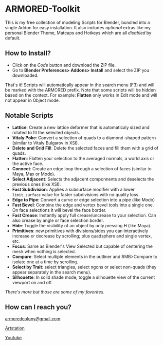 # ARMORED-Toolkit

This is my free collection of modeling Scripts for Blender, bundled into a single Addon for easy installation. It also includes *optional* extras like my personal Blender Theme, Matcaps and Hotkeys which are all *disabled* by default.

## How to Install?
- Click on the *Code* button and download the ZIP file.
- Go to **Blender Preferences> Addons> Install** and select the ZIP you downloaded. 

That's it! Scripts will automatically appear in the search menu (F3) and will be marked with the ARMORED prefix. Note that some scripts will be hidden based on the context. For example: **Flatten** only works in Edit mode and will not appear in Object mode.

## Notable Scripts
- **Lattice**: Create a new lattice deformer that is automaticaly sized and rotated to fit the selected objects.
- **Vitaly Poke**: Convert a selection of quads to a diamond-shaped pattern (similar to Vitaly Bulgarov in XSI).
- **Delete and Grid Fill**: Delete the selected faces and fill them with a grid of quads.
- **Flatten**: Flatten your selection to the averaged normals, a world axis or the active face.
- **Connect**: Create an edge loop through a selection of faces (similar to Maya, Max or Modo).
- **Select Adjacent**: Selects the adjacent componnents and deselects the previous ones (like XSI).
- **Fast Subdivision**: Applies a subsurface modifier with a lower `limit_surface` value for faster subdivisions with no quality loss. 
- **Edge to Pipe**: Convert a curve or edge selection into a pipe (like Modo)
- **Fast Bevel**: Combine the edge and vertex bevel tools into a single one. On face selections it will bevel the face border.
- **Fast Crease**: Instantly apply full crease/uncrease to your selection. Can also crease by angle or face selection border.
- **Hide**: Toggle the visibility of an object by only pressing H (like Maya).
- **Primitives**: new primitives with divisions/sides you can interactively increase or decrease by scrolling; plus quadsphere and single vertex, etc.
- **Focus**: Same as Blender's View Selected but capable of centering the mesh when nothing is selected.
- **Compare**: Select multiple elements in the outliner and RMB>Compare to isolate one at a time by scrolling.
- **Select by Trait**: select triangles, select ngons or select non-quads (they appear separately in the search menu).
- **Silhouette**: In solid shade mode, toggle a silhouette view of the current viewport on and off.

*There's more but those are some of my favorites.*

## How can I reach you?
armoredcolony@gmail.com

[Artstation]

[Youtube]


[Artstation]: https://armoredcolony.com
[Email]: armoredcolony@gmail.com
[Youtube]: https://youtube.com/armoredcolony

